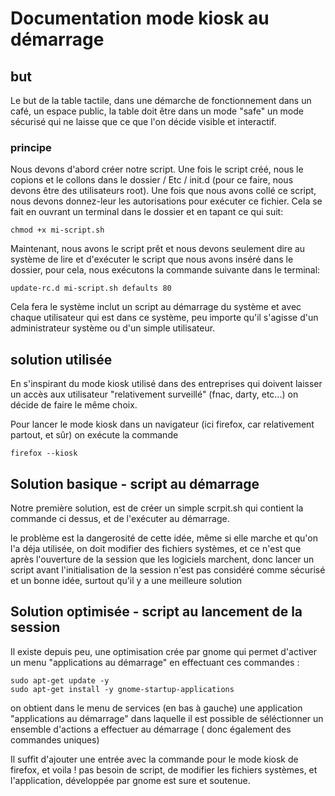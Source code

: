 # Documentation mode kiosk au démarrage

## but 
Le but de la table tactile, dans une démarche de fonctionnement dans un café, un espace public, la table doit être dans un mode "safe" un mode sécurisé qui ne laisse que ce que l'on décide visible et interactif.
### principe 
Nous devons d'abord créer notre script. Une fois le script créé, nous le copions et le collons dans le dossier / Etc / init.d (pour ce faire, nous devons être des utilisateurs root). Une fois que nous avons collé ce script, nous devons donnez-leur les autorisations pour exécuter ce fichier. Cela se fait en ouvrant un terminal dans le dossier et en tapant ce qui suit:


```bash=
chmod +x mi-script.sh
```
Maintenant, nous avons le script prêt et nous devons seulement dire au système de lire et d'exécuter le script que nous avons inséré dans le dossier, pour cela, nous exécutons la commande suivante dans le terminal:


```bash=
update-rc.d mi-script.sh defaults 80
```
Cela fera le système inclut un script au démarrage du système et avec chaque utilisateur qui est dans ce système, peu importe qu'il s'agisse d'un administrateur système ou d'un simple utilisateur. 
## solution utilisée
En s'inspirant du mode kiosk utilisé dans des entreprises qui doivent laisser un accès aux utilisateur "relativement surveillé" (fnac, darty, etc...) on décide de faire le même choix.

Pour lancer le mode kiosk dans un navigateur (ici firefox, car relativement partout, et sûr) on exécute la commande
```bash=
firefox --kiosk
```


## Solution basique - script au démarrage
Notre première solution, est de créer un simple scrpit.sh qui contient la commande ci dessus, et de l'exécuter au démarrage.

le problème est la dangerosité de cette idée, même si elle marche et qu'on l'a déja utilisée, on doit modifier des fichiers systèmes, et ce n'est que après l'ouverture de la session que les logiciels marchent, donc lancer un script avant l'initialisation de la session n'est pas considéré comme sécurisé et un bonne idée, surtout qu'il y a une meilleure solution

## Solution optimisée - script au lancement de la session

Il existe depuis peu, une optimisation crée par gnome qui permet d'activer un menu "applications au démarrage"
en effectuant ces commandes : 

```bash=
sudo apt-get update -y
sudo apt-get install -y gnome-startup-applications
```
on obtient dans le menu de services (en bas à gauche) une application "applications au démarrage" dans laquelle il est possible de séléctionner un ensemble d'actions a effectuer au démarrage ( donc également des commandes uniques)

Il suffit d'ajouter une entrée avec la commande pour le mode kiosk de firefox, et voila ! pas besoin de script, de modifier les fichiers systèmes, et l'application, développée par gnome est sure et soutenue.





